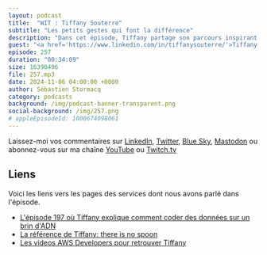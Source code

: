 ```yaml
---
layout: podcast
title:  "WIT : Tiffany Souterre"
subtitle: "Les petits gestes qui font la différence"
description: "Dans cet épisode, Tiffany partage son parcours inspirant, d'une thèse en génétique à un poste de Développeur Advocate chez AWS. Elle évoque les défis qu'elle a rencontrés lors de sa transition vers le secteur technologique, l'importance des compétences en codage dans la recherche, et ses expériences en tant que femme dans un domaine dominé par les hommes. Tiffany souligne la nécessité d'inclusivité et de diversité dans le secteur technologique, en s'appuyant sur ses propres expériences de biais sexiste et sur l'importance du mentorat pour les générations futures. Elle offre des conseils précieux aux femmes qui entrent dans le secteur technologique, ainsi qu'aux hommes sur la manière de favoriser un environnement plus inclusif."
guest: "<a href='https://www.linkedin.com/in/tiffanysouterre/'>Tiffany Souterre</a>, Developer Advocate, AWS"
episode: 257
duration: "00:34:09" 
size: 16390496
file: 257.mp3
date: 2024-11-06 04:00:00 +0000
author: Sébastien Stormacq
category: podcasts
background: /img/podcast-banner-transparent.png
social-background: /img/257.png
# appleEpisodeId: 1000674098061
---
```


Laissez-moi vos commentaires sur [LinkedIn](https://www.linkedin.com/in/sebastienstormacq/), [Twitter](https://twitter.com/sebsto), [Blue Sky](https://bsky.app/profile/sebsto.bsky.social), [Mastodon](https://awscommunity.social/@sebsto) ou abonnez-vous sur ma chaîne [YouTube](https://www.youtube.com/sebsto) ou [Twitch.tv](https://www.twitch.tv/sebAWS)

## Liens

Voici les liens vers les pages des services dont nous avons parlé dans l'épisode.

- [L'épisode 197 où Tiffany explique comment coder des données sur un brin d'ADN](https://francais.podcast.go-aws.com/web/podcasts/episode_197/index.html)
- [La référence de Tiffany: there is no spoon](https://www.imdb.com/title/tt0133093/)
- [Les videos AWS Developers pour retrouver Tiffany](https://www.youtube.com/@awsdevelopers/featured)